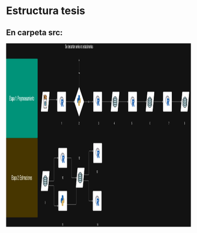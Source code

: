 
# Estructura tesis
## En carpeta src: 

<img src="docs/images/tesis.drawio.png" alt="Tesis Diagram" width="1000" height="500"/>










